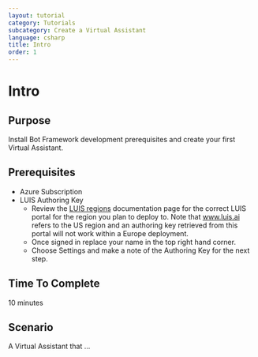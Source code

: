 ```yaml
---
layout: tutorial
category: Tutorials
subcategory: Create a Virtual Assistant
language: csharp
title: Intro
order: 1
---
```


# Intro
## Purpose
Install Bot Framework development prerequisites and create your first Virtual Assistant.

## Prerequisites
- Azure Subscription
- LUIS Authoring Key
    - Review the [LUIS regions](https://docs.microsoft.com/en-us/azure/cognitive-services/luis/luis-reference-regions) documentation page for the correct LUIS portal for the region you plan to deploy to. Note that www.luis.ai refers to the US region and an authoring key retrieved from this portal will not work within a Europe deployment.
    - Once signed in replace your name in the top right hand corner.
    - Choose Settings and make a note of the Authoring Key for the next step.

## Time To Complete
10 minutes

## Scenario
A Virtual Assistant that ...
